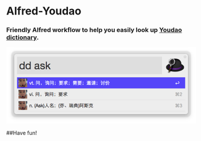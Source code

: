 # Alfred-Youdao
### Friendly Alfred workflow to help you easily look up [Youdao dictionary](http://fanyi.youdao.com/openapi?path=data-mode). 


![alt text](https://github.com/Susheng/Alfred-Youdao/blob/master/example.png?raw=true "Usage example")

##Have fun!
